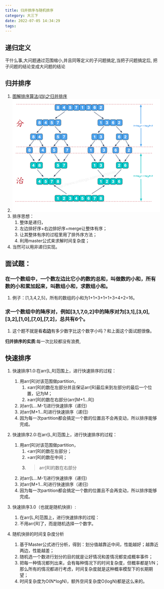 ```yaml
---
title: 归并排序与随机排序
category: 大三下
date: 2022-07-05 14:34:29
tags:
---
```

## 递归定义
干什么事,大问题通过范围缩小,并且同等定义的子问题搞定,当把子问题搞定后, 把子问题的结论变成大问题的结论
## 归并排序
1. [图解排序算法(四)之归并排序](https://www.cnblogs.com/chengxiao/p/6194356.html)
2. ![](image/2022-07-04-09-18-31.png)
3. 排序思想：
    1. 整体是递归，
    2. 左边排好序+右边排好序+merge让整体有序；
    3. 让其整体有序的过程里用了排外序方法；
    4. 利用master公式来求解时间复杂度；
4. 当然可以用非递归实现。

## 面试题：
### 在一个数组中，一个数**左边**比它小的数的总和，叫做数的小和，所有数的小和累加起来，叫数组小和，求数组小和。
1. 例子：[1,3,4,2,5]，所有的数组的小和为1+1+3+1+1+3+4+2=16。
### 求一个数组中的降序对，例如[3,1,7,0,2]中的降序对为[3,1],[3,0],[3,2],[1,0],[7,0],[7,2]，总共有6个。
1. 这个题不就是看**右边**有多少数字比这个数字小吗？和上面这个面试题很像。

**归并排序的实质**:每一次比较都没有浪费,

## 快速排序
1. 快速排序1.0:在arr[L,R]范围上，进行快速排序的过程：
    1. 用arr[R]对该范围做partition，
        1. ≤arr[R]的数在左部分并且保证arr[R]最后来到左部分的最后一个位置，记为M；
        2. ≥arr[R]的数在右部分(arr[M+1…R])
    2. 对arr[L…M-1]进行快速排序（递归）
    3. 对arr[M+1…R]进行快速排序（递归）
    4. 因为每一次partition都会搞定一个数的位置且不会再变动，所以排序能够完成。

2. 快速排序2.0:在arr[L,R]范围上，进行快速排序的过程：
    1. 用arr[R]对该范围做partition，
        1. <arr[R]的数在左部分；
        2. =arr[R]的数在中间；
        3. >arr[R]的数在右部分
    2. 对arr[L…M-1]进行快速排序（递归）
    3. 对arr[M+1…R]进行快速排序（递归）
    4. 因为每一次partition都会搞定一个数的位置且不会再变动，所以排序能够完成。
3. 快速排序3.0（也就是随机快排）:
    1. 在arr[L,R]范围上，进行快速排序的过程：
    2. 不用arr[R]了，而是随机选择一个数字。
4. 随机快排的时间复杂度分析
    1. 基于Master公式进行分析，得到：划分值越靠近中间，性能越好；越靠近两边，性能越差；
    2. 随机选一个数进行划分的目的就是让好情况和差情况都变成概率事件；
    3. 把每一种情况都列出来，会有每种情况下的时间复杂度，但概率都是1/N；那么所有的情况都进行考虑，时间复杂度就是这种概率模型下的长期期望；
    4. 时间复杂度为O(N*logN)，额外空间复杂度O(logN)都是这么来的。